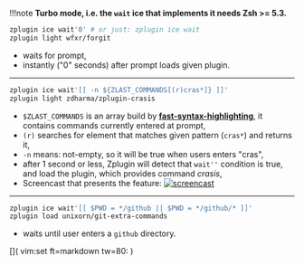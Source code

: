 !!!note
    **Turbo mode, i.e. the `wait` ice that implements it needs Zsh >= 5.3.**

```zsh
zplugin ice wait'0' # or just: zplugin ice wait
zplugin light wfxr/forgit
```

 - waits for prompt,
 - instantly ("0" seconds) after prompt loads given plugin.

***

```zsh
zplugin ice wait'[[ -n ${ZLAST_COMMANDS[(r)cras*]} ]]'
zplugin light zdharma/zplugin-crasis
```

 - `$ZLAST_COMMANDS` is an array build by [**fast-syntax-highlighting**](https://github.com/zdharma/fast-syntax-highlighting), it contains commands currently entered at prompt,
 - `(r)` searches for element that matches given pattern (`cras*`) and returns it,
 - `-n` means: not-empty, so it will be true when users enters "cras",
 - after 1 second or less, Zplugin will detect that `wait''` condition is true, and load the plugin, which provides command *crasis*,
 - Screencast that presents the feature:
    [![screencast](https://asciinema.org/a/149725.svg)](https://asciinema.org/a/149725)

***

```zsh
zplugin ice wait'[[ $PWD = */github || $PWD = */github/* ]]'
zplugin load unixorn/git-extra-commands
```

- waits until user enters a `github` directory.

[]( vim:set ft=markdown tw=80: )
